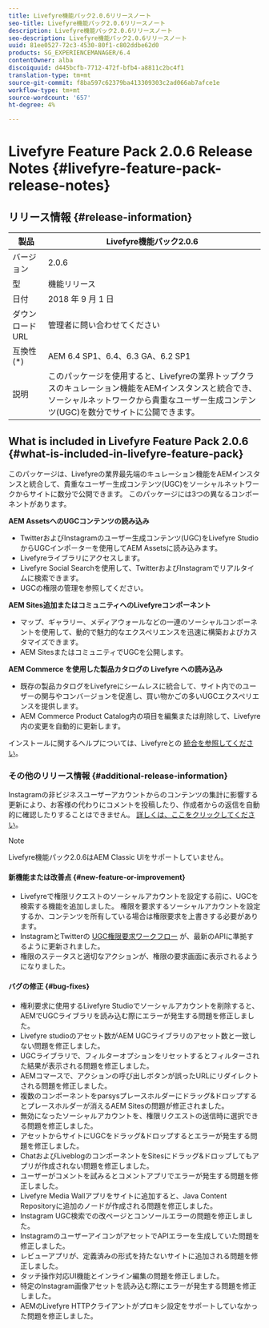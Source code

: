 ```yaml
---
title: Livefyre機能パック2.0.6リリースノート
seo-title: Livefyre機能パック2.0.6リリースノート
description: Livefyre機能パック2.0.6リリースノート
seo-description: Livefyre機能パック2.0.6リリースノート
uuid: 81ee0527-72c3-4530-80f1-c802ddbe62d0
products: SG_EXPERIENCEMANAGER/6.4
contentOwner: alba
discoiquuid: d445bcfb-7712-472f-bfb4-a8811c2bc4f1
translation-type: tm+mt
source-git-commit: f8ba597c62379ba413309303c2ad066ab7afce1e
workflow-type: tm+mt
source-wordcount: '657'
ht-degree: 4%

---
```



# Livefyre Feature Pack 2.0.6 Release Notes {#livefyre-feature-pack-release-notes}

## リリース情報 {#release-information}

| 製品 | Livefyre機能パック2.0.6 |
|--- |--- |
| バージョン | 2.0.6 |
| 型 | 機能リリース |
| 日付 | 2018 年 9 月 1 日 |
| ダウンロード URL | 管理者に問い合わせてください |
| 互換性 (*) | AEM 6.4 SP1、6.4、6.3 GA、6.2 SP1 |
| 説明 | このパッケージを使用すると、Livefyreの業界トップクラスのキュレーション機能をAEMインスタンスと統合でき、ソーシャルネットワークから貴重なユーザー生成コンテンツ(UGC)を数分でサイトに公開できます。 |

## What is included in Livefyre Feature Pack 2.0.6 {#what-is-included-in-livefyre-feature-pack}

このパッケージは、Livefyreの業界最先端のキュレーション機能をAEMインスタンスと統合して、貴重なユーザー生成コンテンツ(UGC)をソーシャルネットワークからサイトに数分で公開できます。 このパッケージには3つの異なるコンポーネントがあります。

**AEM AssetsへのUGCコンテンツの読み込み**

* TwitterおよびInstagramのユーザー生成コンテンツ(UGC)をLivefyre StudioからUGCインポーターを使用してAEM Assetsに読み込みます。
* Livefyreライブラリにアクセスします。
* Livefyre Social Searchを使用して、TwitterおよびInstagramでリアルタイムに検索できます。
* UGCの権限の管理を参照してください。

**AEM Sites追加またはコミュニティへのLivefyreコンポーネント**

* マップ、ギャラリー、メディアウォールなどの一連のソーシャルコンポーネントを使用して、動的で魅力的なエクスペリエンスを迅速に構築およびカスタマイズできます。
* AEM SitesまたはコミュニティでUGCを公開します。

**AEM Commerce を使用した製品カタログの Livefyre への読み込み**

* 既存の製品カタログをLivefyreにシームレスに統合して、サイト内でのユーザーの関与やコンバージョンを促進し、買い物かごの多いUGCエクスペリエンスを提供します。
* AEM Commerce Product Catalog内の項目を編集または削除して、Livefyre内の変更を自動的に更新します。

インストールに関するヘルプについては、Livefyreとの [統合を参照してください](https://docs.adobe.com/content/help/en/experience-manager-64/administering/integration/livefyre.html)。

### その他のリリース情報 {#additional-release-information}

Instagramの非ビジネスユーザーアカウントからのコンテンツの集計に影響する更新により、お客様の代わりにコメントを投稿したり、作成者からの返信を自動的に確認したりすることはできません。 [詳しくは、ここをクリックしてください](https://developers.facebook.com/blog/post/2018/04/04/facebook-api-platform-product-changes/)。

>[!NOTE]
>
>Livefyre機能パック2.0.6はAEM Classic UIをサポートしていません。

#### 新機能または改善点 {#new-feature-or-improvement}

* Livefyreで権限リクエストのソーシャルアカウントを設定する前に、UGCを検索する機能を追加しました。 権限を要求するソーシャルアカウントを設定するか、コンテンツを所有している場合は権限要求を上書きする必要があります。
* InstagramとTwitterの [UGC権限要求ワークフロー](https://docs.adobe.com/content/help/en/experience-manager-64/administering/integration/livefyre.html) が、最新のAPIに準拠するように更新されました。
* 権限のステータスと適切なアクションが、権限の要求画面に表示されるようになりました。

#### バグの修正 {#bug-fixes}

* 権利要求に使用するLivefyre Studioでソーシャルアカウントを削除すると、AEMでUGCライブラリを読み込む際にエラーが発生する問題を修正しました。
* Livefyre studioのアセット数がAEM UGCライブラリのアセット数と一致しない問題を修正しました。
* UGCライブラリで、フィルターオプションをリセットするとフィルターされた結果が表示される問題を修正しました。
* AEMコマースで、アクションの呼び出しボタンが誤ったURLにリダイレクトされる問題を修正しました。
* 複数のコンポーネントをparsysプレースホルダーにドラッグ&amp;ドロップするとプレースホルダーが消えるAEM Sitesの問題が修正されました。
* 無効になったソーシャルアカウントを、権限リクエストの送信時に選択できる問題を修正しました。
* アセットからサイトにUGCをドラッグ&amp;ドロップするとエラーが発生する問題を修正しました。
* ChatおよびLiveblogのコンポーネントをSitesにドラッグ&amp;ドロップしてもアプリが作成されない問題を修正しました。
* ユーザーがコメントを試みるとコメントアプリでエラーが発生する問題を修正しました。
* Livefyre Media Wallアプリをサイトに追加すると、Java Content Repositoryに追加のノードが作成される問題を修正しました。
* Instagram UGC検索での改ページとコンソールエラーの問題を修正しました。
* InstagramのユーザーアイコンがアセットでAPIエラーを生成していた問題を修正しました。
* レビューアプリが、定義済みの形式を持たないサイトに追加される問題を修正しました。
* タッチ操作対応UI機能とインライン編集の問題を修正しました。
* 特定のInstagram画像アセットを読み込む際にエラーが発生する問題を修正しました。
* AEMのLivefyre HTTPクライアントがプロキシ設定をサポートしていなかった問題を修正しました。
